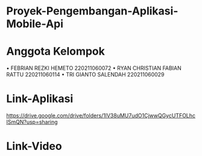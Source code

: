 # Proyek-Pengembangan-Aplikasi-Mobile-Api

# Anggota Kelompok

• FEBRIAN REZKI HEMETO 220211060072
• RYAN CHRISTIAN FABIAN RATTU 220211060114
• TRI GIANTO SALENDAH 220211060029

# Link-Aplikasi

https://drive.google.com/drive/folders/1lV38uMU7udO1CjwwQGycUTFOLhcISmQN?usp=sharing

# Link-Video
